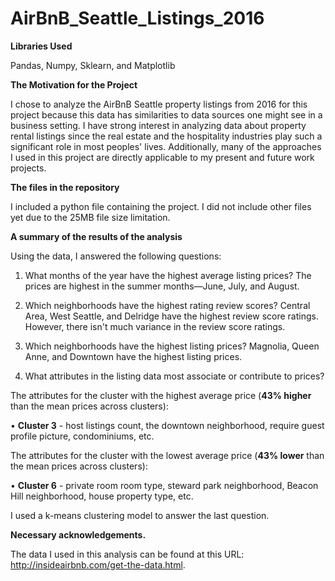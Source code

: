 # AirBnB_Seattle_Listings_2016


**Libraries Used**

Pandas, Numpy, Sklearn, and Matplotlib


**The Motivation for the Project**

I chose to analyze the AirBnB Seattle property listings from 2016 for this project because this data has similarities to data sources one might see in a business setting. I have strong interest in analyzing data about property rental listings since the real estate and the hospitality industries play such a significant role in most peoples' lives. Additionally, many of the approaches I used in this project are directly applicable to my present and future work projects.


**The files in the repository**

I included a python file containing the project. I did not include other files yet due to the 25MB file size limitation.


**A summary of the results of the analysis**

Using the data, I answered the following questions:

  1. What months of the year have the highest average listing prices?
      The prices are highest in the summer months—June, July, and August.

  2. Which neighborhoods have the highest rating review scores?
      Central Area, West Seattle, and Delridge have the highest review score ratings. However, there isn't much variance in the review    score ratings.

  3. Which neighborhoods have the highest listing prices?
      Magnolia, Queen Anne, and Downtown have the highest listing prices.

  4. What attributes in the listing data most associate or contribute to prices?
      

The attributes for the cluster with the highest average price (**43% higher** than the mean prices across clusters):
      
      
  • **Cluster 3** - host listings count, the downtown neighborhood, require guest profile picture, condominiums, etc.

  The attributes for the cluster with the lowest average price (**43% lower** than the mean prices across clusters):

  • **Cluster 6** - private room room type, steward park neighborhood, Beacon Hill neighborhood, house property type, etc.
 

I used a k-means clustering model to answer the last question.

 
**Necessary acknowledgements.**

The data I used in this analysis can be found at this URL: http://insideairbnb.com/get-the-data.html.
